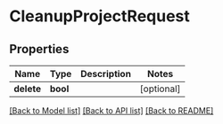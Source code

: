# CleanupProjectRequest

## Properties
Name | Type | Description | Notes
------------ | ------------- | ------------- | -------------
**delete** | **bool** |  | [optional] 

[[Back to Model list]](../README.md#documentation-for-models) [[Back to API list]](../README.md#documentation-for-api-endpoints) [[Back to README]](../README.md)


